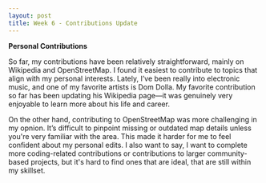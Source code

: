 ```yaml
---
layout: post
title: Week 6 - Contributions Update
---
```


**Personal Contributions**

So far, my contributions have been relatively straightforward, mainly on Wikipedia and OpenStreetMap. I found it easiest to contribute to topics that align with my personal interests. Lately, I’ve been really into electronic music, and one of my favorite artists is Dom Dolla. My favorite contribution so far has been updating his Wikipedia page—it was genuinely very enjoyable to learn more about his life and career. 

<!--more-->

On the other hand, contributing to OpenStreetMap was more challenging in my opnion. It’s difficult to pinpoint missing or outdated map details unless you're very familiar with the area. This made it harder for me to feel confident about my personal edits. I also want to say, I want to complete more coding-related contributions or contributions to larger community-based projects, but it's hard to find ones that are ideal, that are still within my skillset. 
